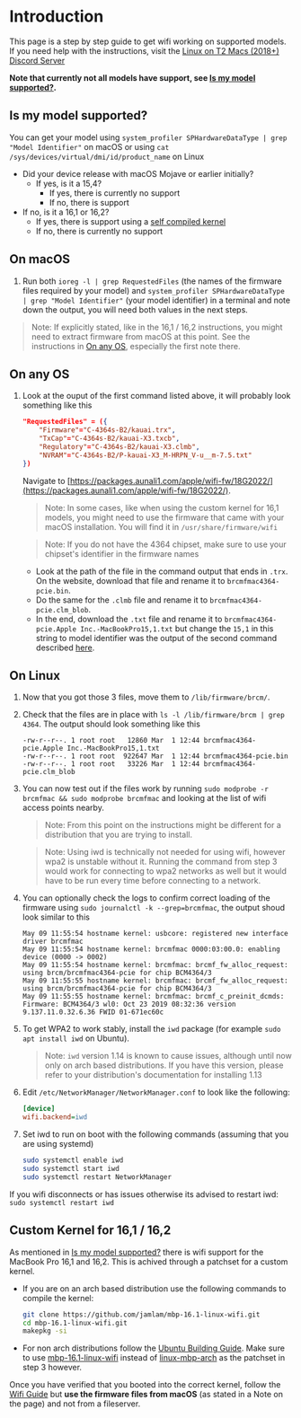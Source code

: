 # Introduction

This page is a step by step guide to get wifi working on supported models.
If you need help with the instructions, visit the [Linux on T2 Macs (2018+) Discord Server](https://discord.com/invite/68MRhQu)

**Note that currently not all models have support, see [Is my model supported?](https://wiki.t2linux.org/guides/wifi/#is-my-model-supported).**

## Is my model supported?

You can get your model using `system_profiler SPHardwareDataType | grep "Model Identifier"` on macOS or using `cat /sys/devices/virtual/dmi/id/product_name` on Linux

- Did your device release with macOS Mojave or earlier initially?
    - If yes, is it a 15,4?
        - If yes, there is currently no support
        - If no, there is support
- If no, is it a 16,1 or 16,2?
    - If yes, there is support using a [self compiled kernel](https://wiki.t2linux.org/guides/wifi/#custom-kernel-for-161-162)
    - If no, there is currently no support

## On macOS

1. Run both `ioreg -l | grep RequestedFiles` (the names of the firmware files required by your model) and `system_profiler SPHardwareDataType | grep "Model Identifier"` (your model identifier) in a terminal and note down the output, you will need both values in the next steps.

> Note: If explicitly stated, like in the 16,1 / 16,2 instructions, you might need to extract firmware from macOS at this point. See the instructions in [On any OS](https://wiki.t2linux.org/guides/wifi/#on-any-os), especially the first note there.

## On any OS

1. Look at the ouput of the first command listed above, it will probably look something like this

    ```json
    "RequestedFiles" = ({
        "Firmware"="C-4364s-B2/kauai.trx",
        "TxCap"="C-4364s-B2/kauai-X3.txcb",
        "Regulatory"="C-4364s-B2/kauai-X3.clmb",
        "NVRAM"="C-4364s-B2/P-kauai-X3_M-HRPN_V-u__m-7.5.txt"
    })
    ```

    Navigate to [https://packages.aunali1.com/apple/wifi-fw/18G2022/](https://packages.aunali1.com/apple/wifi-fw/18G2022/). 

    > Note: In some cases, like when using the custom kernel for 16,1 models, you might need to use the firmware that came with your macOS installation. You will find it in `/usr/share/firmware/wifi`

    > Note: If you do not have the 4364 chipset, make sure to use your chipset's identifier in the firmware names

    - Look at the path of the file in the command output that ends in `.trx`. On the website, download that file and rename it to `brcmfmac4364-pcie.bin`.
    - Do the same for the `.clmb` file and rename it to `brcmfmac4364-pcie.clm_blob`.
    - In the end, download the `.txt` file and rename it to `brcmfmac4364-pcie.Apple Inc.-MacBookPro15,1.txt` but change the `15,1` in this string to model identifier was the output of the second command described [here](https://wiki.t2linux.org/guides/wifi/#on-macos).

## On Linux

1. Now that you got those 3 files, move them to `/lib/firmware/brcm/`.
2. Check that the files are in place with `ls -l /lib/firmware/brcm | grep 4364`. The output should look something like this

    ```
    -rw-r--r--. 1 root root   12860 Mar  1 12:44 brcmfmac4364-pcie.Apple Inc.-MacBookPro15,1.txt
    -rw-r--r--. 1 root root  922647 Mar  1 12:44 brcmfmac4364-pcie.bin
    -rw-r--r--. 1 root root   33226 Mar  1 12:44 brcmfmac4364-pcie.clm_blob
    ```

3. You can now test out if the files work by running `sudo modprobe -r brcmfmac && sudo modprobe brcmfmac` and looking at the list of wifi access points nearby.

    > Note: From this point on the instructions might be different for a distribution that you are trying to install.

    > Note: Using iwd is technically not needed for using wifi, however wpa2 is unstable without it. 
    Running the command from step 3 would work for connecting to wpa2 networks as well but it would have to be
    run every time before connecting to a network.

4. You can optionally check the logs to confirm correct loading of the firmware using `sudo journalctl -k --grep=brcmfmac`, the output shoud look similar to this

    ```
    May 09 11:55:54 hostname kernel: usbcore: registered new interface driver brcmfmac
    May 09 11:55:54 hostname kernel: brcmfmac 0000:03:00.0: enabling device (0000 -> 0002)
    May 09 11:55:54 hostname kernel: brcmfmac: brcmf_fw_alloc_request: using brcm/brcmfmac4364-pcie for chip BCM4364/3
    May 09 11:55:55 hostname kernel: brcmfmac: brcmf_fw_alloc_request: using brcm/brcmfmac4364-pcie for chip BCM4364/3
    May 09 11:55:55 hostname kernel: brcmfmac: brcmf_c_preinit_dcmds: Firmware: BCM4364/3 wl0: Oct 23 2019 08:32:36 version 9.137.11.0.32.6.36 FWID 01-671ec60c
    ```

5. To get WPA2 to work stably, install the `iwd` package (for example `sudo apt install iwd` on Ubuntu).

    > Note: `iwd` version 1.14 is known to cause issues, although until now only on arch based distributions. If you have this version,
    please refer to your distribution's documentation for installing 1.13

6. Edit `/etc/NetworkManager/NetworkManager.conf` to look like the following:

    ```ini
    [device]
    wifi.backend=iwd
    ```

7. Set iwd to run on boot with the following commands (assuming that you are using systemd)

    ```bash
    sudo systemctl enable iwd
    sudo systemctl start iwd
    sudo systemctl restart NetworkManager
    ```

If you wifi disconnects or has issues otherwise its advised to restart iwd: `sudo systemctl restart iwd`

## Custom Kernel for 16,1 / 16,2

As mentioned in [Is my model supported?](https://wiki.t2linux.org/guides/wifi/#is-my-model-supported) there is wifi support for the
MacBook Pro 16,1 and 16,2. This is achived through a patchset for a custom kernel.

-   If you are on an arch based distribution use the following commands to compile the kernel:

    ```bash
    git clone https://github.com/jamlam/mbp-16.1-linux-wifi.git
    cd mbp-16.1-linux-wifi.git
    makepkg -si
    ```

-   For non arch distributions follow the [Ubuntu Building Guide](https://wiki.t2linux.org/distributions/ubuntu/building/). Make
    sure to use [mbp-16.1-linux-wifi](https://github.com/jamlam/mbp-16.1-linux-wifi)
    instead of [linux-mbp-arch](https://github.com/aunali1/linux-mbp-arch) as the patchset in step 3 however.

Once you have verified that you booted into the correct kernel, follow the [Wifi Guide](https://wiki.t2linux.org/guides/wifi/) but
**use the firmware files from macOS** (as stated in a Note on the page) and not from a fileserver.